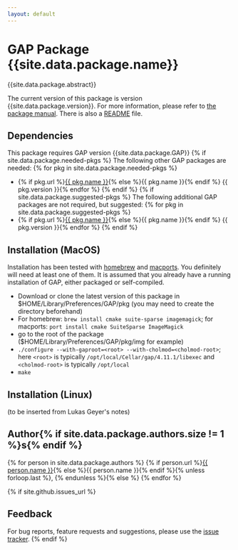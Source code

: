 ```yaml
---
layout: default
---
```


# GAP Package {{site.data.package.name}}

{{site.data.package.abstract}}

The current version of this package is version {{site.data.package.version}}.
For more information, please refer to [the package manual]({{site.data.package.doc-html}}).
There is also a [README](README.html) file.

## Dependencies

This package requires GAP version {{site.data.package.GAP}}
{% if site.data.package.needed-pkgs %}
The following other GAP packages are needed:
{% for pkg in site.data.package.needed-pkgs %}
- {% if pkg.url %}<a href="{{ pkg.url }}">{{ pkg.name }}</a>{% else %}{{ pkg.name }}{% endif %} {{ pkg.version }}{% endfor %}
{% endif %}
{% if site.data.package.suggested-pkgs %}
The following additional GAP packages are not required, but suggested:
{% for pkg in site.data.package.suggested-pkgs %}
- {% if pkg.url %}<a href="{{ pkg.url }}">{{ pkg.name }}</a>{% else %}{{ pkg.name }}{% endif %} {{ pkg.version }}{% endfor %}
{% endif %}

## Installation (MacOS)

Installation has been tested with [homebrew](https://brew.sh/) and [macports](https://www.macports.org/). You definitely will need at least one of them. It is assumed that you already have a running installation of GAP, either packaged or self-compiled.

* Download or clone the latest version of this package in $HOME/Library/Preferences/GAP/pkg (you may need to create the directory beforehand)
* For homebrew: `brew install cmake suite-sparse imagemagick`; for macports: `port install cmake SuiteSparse ImageMagick`
* go to the root of the package ($HOME/Library/Preferences/GAP/pkg/img for example)
* `./configure --with-gaproot=<root> --with-cholmod=<cholmod-root>`; here `<root>` is typically `/opt/local/Cellar/gap/4.11.1/libexec` and `<cholmod-root>` is typically `/opt/local`
* `make`

## Installation (Linux)

(to be inserted from Lukas Geyer's notes)

## Author{% if site.data.package.authors.size != 1 %}s{% endif %}
{% for person in site.data.package.authors %}
{% if person.url %}<a href="{{ person.url }}">{{ person.name }}</a>{% else %}{{ person.name }}{% endif %}{% unless forloop.last %}, {% endunless %}{% else %}
{% endfor %}

{% if site.github.issues_url %}
## Feedback

For bug reports, feature requests and suggestions, please use the
[issue tracker]({{site.github.issues_url}}).
{% endif %}
